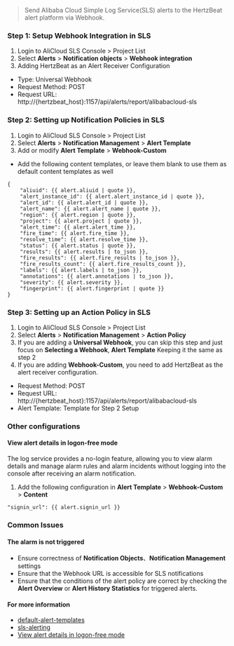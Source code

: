 >Send Alibaba Cloud Simple Log Service(SLS) alerts to the HertzBeat alert platform via Webhook.

### Step 1: Setup Webhook Integration in SLS
1. Login to AliCloud SLS Console > Project List
2. Select **Alerts** > **Notification objects** > **Webhook integration**
3. Adding HertzBeat as an Alert Receiver Configuration
- Type: Universal Webhook
- Request Method: POST
- Request URL: http://{hertzbeat_host}:1157/api/alerts/report/alibabacloud-sls

### Step 2: Setting up Notification Policies in SLS
1. Login to AliCloud SLS Console > Project List
2. Select **Alerts** > **Notification Management** > **Alert Template**
3. Add or modify **Alert Template** > **Webhook-Custom**
- Add the following content templates, or leave them blank to use them as default content templates as well
```
{
    "aliuid": {{ alert.aliuid | quote }},
    "alert_instance_id": {{ alert.alert_instance_id | quote }},
    "alert_id": {{ alert.alert_id | quote }},
    "alert_name": {{ alert.alert_name | quote }},
    "region": {{ alert.region | quote }},
    "project": {{ alert.project | quote }},
    "alert_time": {{ alert.alert_time }},
    "fire_time": {{ alert.fire_time }},
    "resolve_time": {{ alert.resolve_time }},
    "status": {{ alert.status | quote }},
    "results": {{ alert.results | to_json }},
    "fire_results": {{ alert.fire_results | to_json }},
    "fire_results_count": {{ alert.fire_results_count }},
    "labels": {{ alert.labels | to_json }},
    "annotations": {{ alert.annotations | to_json }},
    "severity": {{ alert.severity }},
    "fingerprint": {{ alert.fingerprint | quote }}
}
```

### Step 3: Setting up an Action Policy in SLS
1. Login to AliCloud SLS Console > Project List
2. Select **Alerts** > **Notification Management** > **Action Policy**
3. If you are adding a **Universal Webhook**, you can skip this step and just focus on **Selecting a Webhook**, **Alert Template** Keeping it the same as step 2
4. If you are adding **Webhook-Custom**, you need to add HertzBeat as the alert receiver configuration.
- Request Method: POST
- Request URL: http://{hertzbeat_host}:1157/api/alerts/report/alibabacloud-sls
- Alert Template: Template for Step 2 Setup

### Other configurations

#### View alert details in logon-free mode
The log service provides a no-login feature, allowing you to view alarm details and manage alarm rules and alarm incidents without logging into the console after receiving an alarm notification.
1. Add the following configuration in **Alert Template** > **Webhook-Custom** > **Content**
```
"signin_url": {{ alert.signin_url }}
```


### Common Issues

#### The alarm is not triggered
- Ensure correctness of **Notification Objects**、**Notification Management** settings
- Ensure that the Webhook URL is accessible for SLS notifications
- Ensure that the conditions of the alert policy are correct by checking the **Alert Overview** or **Alert History Statistics** for triggered alerts.

#### For more information

- [default-alert-templates](https://www.alibabacloud.com/help/en/sls/user-guide/default-alert-templates)
- [sls-alerting](https://www.alibabacloud.com/help/en/sls/user-guide/sls-alerting/?spm=a2c63.p38356.help-menu-28958.d_2_8.56f869daRhPz8f&scm=20140722.H_207608._.OR_help-T_intl~en-V_1)
- [View alert details in logon-free mode](https://www.alibabacloud.com/help/en/sls/user-guide/view-alert-details-in-logon-free-mode#task-2139631)
